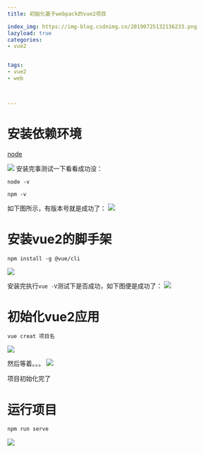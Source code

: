 ```yaml
---
title: 初始化基于webpack的vue2项目

index_img: https://img-blog.csdnimg.cn/20190725132136233.png
lazyload: true
categories:
- vue2


tags:
- vue2
- web



---
```






# 安装依赖环境
[node](http://nodejs.cn/download/)

![](https://img-blog.csdnimg.cn/20190725132136233.png)
安装完事测试一下看看成功没：

```
node -v
```

```
npm -v
```
如下图所示，有版本号就是成功了：
![](https://img-blog.csdnimg.cn/2019072513224096.png)

# 安装vue2的脚手架

```
npm install -g @vue/cli
```
![](https://img-blog.csdnimg.cn/20190725132540723.png)

安装完执行`vue -V`测试下是否成功，如下图便是成功了：
![](https://img-blog.csdnimg.cn/20190725132714740.png)



# 初始化vue2应用

```bash
vue creat 项目名
```
![](https://img-blog.csdnimg.cn/ed8c6f7212d74ba1809693b2c959bccb.png)

然后等着。。。
![](https://img-blog.csdnimg.cn/1a6765b28f6f4c49a3887355b0ee1fec.png)

项目初始化完了

# 运行项目

```bash
npm run serve
```

![](https://img-blog.csdnimg.cn/97b8ac35c768488297c95dec46e2727d.png)
